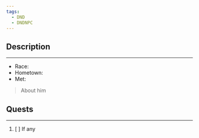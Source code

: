 ```yaml
---
tags:
  - DND
  - DNDNPC
---
```

## Description
---
* Race: 
* Hometown:  
* Met:

> About him
> 

## Quests
---
1. [ ] If any

